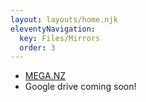 ```yaml
---
layout: layouts/home.njk
eleventyNavigation:
  key: Files/Mirrors
  order: 3
---
```

- [MEGA.NZ](https://mega.nz/folder/KToWwRoB#DJDr_ZjkwW5kQv5SoeJrpw)
- Google drive coming soon!
